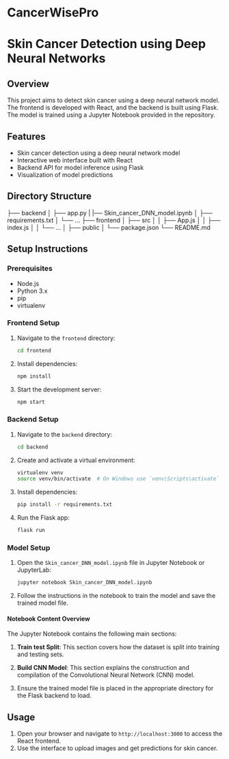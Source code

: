# CancerWisePro
# Skin Cancer Detection using Deep Neural Networks

## Overview

This project aims to detect skin cancer using a deep neural network model. The frontend is developed with React, and the backend is built using Flask. The model is trained using a Jupyter Notebook provided in the repository.

## Features

- Skin cancer detection using a deep neural network model
- Interactive web interface built with React
- Backend API for model inference using Flask
- Visualization of model predictions

## Directory Structure

├── backend
│ ├── app.py
| |── Skin_cancer_DNN_model.ipynb
│ ├── requirements.txt
│ └── ...
├── frontend
│ ├── src
│ │ ├── App.js
│ │ ├── index.js
│ │ └── ...
│ ├── public
│ └── package.json
└── README.md


## Setup Instructions

### Prerequisites

- Node.js
- Python 3.x
- pip
- virtualenv

### Frontend Setup

1. Navigate to the `frontend` directory:
    ```bash
    cd frontend
    ```

2. Install dependencies:
    ```bash
    npm install
    ```

3. Start the development server:
    ```bash
    npm start
    ```

### Backend Setup

1. Navigate to the `backend` directory:
    ```bash
    cd backend
    ```

2. Create and activate a virtual environment:
    ```bash
    virtualenv venv
    source venv/bin/activate  # On Windows use `venv\Scripts\activate`
    ```

3. Install dependencies:
    ```bash
    pip install -r requirements.txt
    ```

4. Run the Flask app:
    ```bash
    flask run
    ```

### Model Setup

1. Open the `Skin_cancer_DNN_model.ipynb` file in Jupyter Notebook or JupyterLab:
    ```bash
    jupyter notebook Skin_cancer_DNN_model.ipynb
    ```

2. Follow the instructions in the notebook to train the model and save the trained model file.

#### Notebook Content Overview

The Jupyter Notebook contains the following main sections:

1. **Train test Split**: This section covers how the dataset is split into training and testing sets.
2. **Build CNN Model**: This section explains the construction and compilation of the Convolutional Neural Network (CNN) model.

3. Ensure the trained model file is placed in the appropriate directory for the Flask backend to load.

## Usage

1. Open your browser and navigate to `http://localhost:3000` to access the React frontend.
2. Use the interface to upload images and get predictions for skin cancer.


